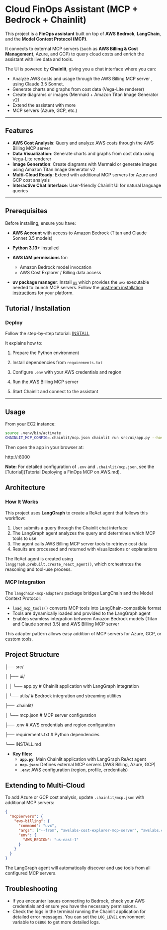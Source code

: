# Cloud FinOps Assistant (MCP + Bedrock + Chainlit)



This project is a **FinOps assistant** built on top of **AWS Bedrock**, **LangChain**, and the **Model Context Protocol (MCP)**.  

It connects to external MCP servers (such as **AWS Billing & Cost Management**, Azure, and GCP) to query cloud costs and enrich the assistant with live data and tools.  

The UI is powered by **Chainlit**, giving you a chat interface where you can:
- Analyze AWS costs and usage through the AWS Billing MCP server , using Claude 3.5 Sonnet.
- Generate charts and graphs from cost data (Vega-Lite renderer)  
- Create diagrams or images (Mermaid + Amazon Titan Image Generator v2)  
- Extend the assistant with more
- MCP servers (Azure, GCP, etc.)  



---

## Features

- **AWS Cost Analysis**: Query and analyze AWS costs through the AWS Billing MCP server
- **Data Visualization**: Generate charts and graphs from cost data using Vega-Lite renderer
- **Image Generation**: Create diagrams with Mermaid or generate images using Amazon Titan Image Generator v2
- **Multi-Cloud Ready**: Extend with additional MCP servers for Azure and GCP cost analysis
- **Interactive Chat Interface**: User-friendly Chainlit UI for natural language queries

---

## Prerequisites

Before installing, ensure you have:

- **AWS Account** with access to Amazon Bedrock (Titan and Claude Sonnet 3.5 models)

- **Python 3.13+** installed

- **AWS IAM permissions** for:
  - Amazon Bedrock model invocation
  - AWS Cost Explorer / Billing data access
  
- **uv package manager**: Install [`uv`](https://github.com/astral-sh/uv) which provides the `uvx` executable needed to launch MCP servers. Follow the [upstream installation instructions](https://github.com/astral-sh/uv) for your platform.

  

## Tutorial / Installation



### Deploy

Follow the step-by-step tutorial: [INSTALL](INSTALL.md)

It explains how to:

1. Prepare the Python environment  

2. Install dependencies from `requirements.txt`  

3. Configure `.env` with your AWS credentials and region  

4. Run the AWS Billing MCP server  

5. Start Chainlit and connect to the assistant  

   

---

## Usage

From your EC2 instance:
```bash
source .venv/bin/activate
CHAINLIT_MCP_CONFIG=.chainlit/mcp.json chainlit run src/ui/app.py --host 0.0.0.0 --port 8000
```

Then open the app in your browser at:

http://<your-ec2-public-ip>:8000

**Note:** For detailed configuration of `.env` and `.chainlit/mcp.json`, see the [Tutorial](Tutorial Deploying a FinOps MCP on AWS.md).




## Architecture

### How It Works

This project uses **LangGraph** to create a ReAct agent that follows this workflow:

1. User submits a query through the Chainlit chat interface
2. The LangGraph agent analyzes the query and determines which MCP tools to use
3. The agent calls AWS Billing MCP server tools to retrieve cost data
4. Results are processed and returned with visualizations or explanations

The ReAct agent is created using `langgraph.prebuilt.create_react_agent()`, which orchestrates the reasoning and tool-use process.



### MCP Integration

The `langchain-mcp-adapters` package bridges LangChain and the Model Context Protocol:

- `load_mcp_tools()` converts MCP tools into LangChain-compatible format
- Tools are dynamically loaded and provided to the LangGraph agent
- Enables seamless integration between Amazon Bedrock models (Titan and Claude sonnet 3.5) and AWS Billing MCP server

This adapter pattern allows easy addition of MCP servers for Azure, GCP, or custom tools.



## Project Structure

├── src/ 

│   ├── ui/ 

│   │   └── app.py              # Chainlit application with LangGraph integration 

│   └── utils/                  # Bedrock integration and streaming utilities 

├── .chainlit/ 

│   └── mcp.json                # MCP server configuration 

├── .env                        # AWS credentials and region configuration 

├── requirements.txt            # Python dependencies 

└── INSTALL.md

- **Key files:**
  - **`app.py`**: Main Chainlit application with LangGraph ReAct agent
  - **`mcp.json`**: Defines external MCP servers (AWS Billing, Azure, GCP)
  - **`.env`**: AWS configuration (region, profile, credentials)




## Extending to Multi-Cloud

To add Azure or GCP cost analysis, update `.chainlit/mcp.json` with additional MCP servers:
```json
{
  "mcpServers": {
    "aws-billing": {
      "command": "uvx",
      "args": ["--from", "awslabs-cost-explorer-mcp-server", "awslabs.cost-explorer-mcp-server"],
      "env": {
        "AWS_REGION": "us-east-1"
      }
    }
  }
}
```

The LangGraph agent will automatically discover and use tools from all configured MCP servers.



## Troubleshooting

- If you encounter issues connecting to Bedrock, check your AWS credentials and ensure you have the necessary permissions.
- Check the logs in the terminal running the Chainlit application for detailed error messages. You can set the `LOG_LEVEL` environment variable to `DEBUG` to get more detailed logs.
